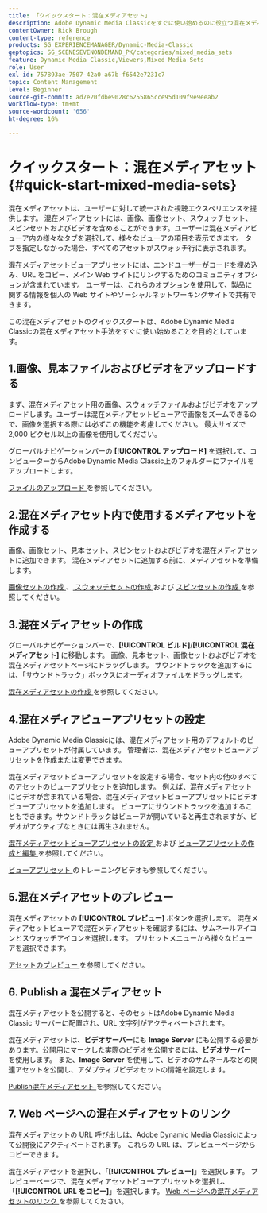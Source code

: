 ```yaml
---
title: 「クイックスタート：混在メディアセット」
description: Adobe Dynamic Media Classicをすぐに使い始めるのに役立つ混在メディアセットの概要とクイックスタートです。
contentOwner: Rick Brough
content-type: reference
products: SG_EXPERIENCEMANAGER/Dynamic-Media-Classic
geptopics: SG_SCENESEVENONDEMAND_PK/categories/mixed_media_sets
feature: Dynamic Media Classic,Viewers,Mixed Media Sets
role: User
exl-id: 757893ae-7507-42a0-a67b-f6542e7231c7
topic: Content Management
level: Beginner
source-git-commit: ad7e20fdbe9028c6255865cce95d109f9e9eeab2
workflow-type: tm+mt
source-wordcount: '656'
ht-degree: 16%

---
```


# クイックスタート：混在メディアセット{#quick-start-mixed-media-sets}

混在メディアセットは、ユーザーに対して統一された視聴エクスペリエンスを提供します。 混在メディアセットには、画像、画像セット、スウォッチセット、スピンセットおよびビデオを含めることができます。ユーザーは混在メディアビューア内の様々なタブを選択して、様々なビューアの項目を表示できます。 タブを指定しなかった場合、すべてのアセットがスウォッチ行に表示されます。

混在メディアセットビューアプリセットには、エンドユーザーがコードを埋め込み、URL をコピー、メイン Web サイトにリンクするためのコミュニティオプションが含まれています。 ユーザーは、これらのオプションを使用して、製品に関する情報を個人の Web サイトやソーシャルネットワーキングサイトで共有できます。

この混在メディアセットのクイックスタートは、Adobe Dynamic Media Classicの混在メディアセット手法をすぐに使い始めることを目的としています。

## 1.画像、見本ファイルおよびビデオをアップロードする

まず、混在メディアセット用の画像、スウォッチファイルおよびビデオをアップロードします。ユーザーは混在メディアセットビューアで画像をズームできるので、画像を選択する際には必ずこの機能を考慮してください。 最大サイズで 2,000 ピクセル以上の画像を使用してください。

グローバルナビゲーションバーの **[!UICONTROL アップロード]** を選択して、コンピューターからAdobe Dynamic Media Classic上のフォルダーにファイルをアップロードします。

[ ファイルのアップロード ](uploading-files.md#uploading-your-files) を参照してください。

## 2.混在メディアセット内で使用するメディアセットを作成する

画像、画像セット、見本セット、スピンセットおよびビデオを混在メディアセットに追加できます。 混在メディアセットに追加する前に、メディアセットを準備します。

[ 画像セットの作成 ](creating-image-set.md#creating-an-image-set)、[ スウォッチセットの作成 ](creating-swatch-set.md#creating-a-swatch-set) および [ スピンセットの作成 ](creating-spin-set.md#creating-a-spin-set) を参照してください。

## 3.混在メディアセットの作成

グローバルナビゲーションバーで、**[!UICONTROL ビルド]**/**[!UICONTROL 混在メディアセット]** に移動します。 画像、見本セット、画像セットおよびビデオを混在メディアセットページにドラッグします。 サウンドトラックを追加するには、「サウンドトラック」ボックスにオーディオファイルをドラッグします。

[ 混在メディアセットの作成 ](creating-mixed-media-set.md#creating-a-mixed-media-set) を参照してください。

## 4.混在メディアビューアプリセットの設定

Adobe Dynamic Media Classicには、混在メディアセット用のデフォルトのビューアプリセットが付属しています。 管理者は、混在メディアセットビューアプリセットを作成または変更できます。

混在メディアセットビューアプリセットを設定する場合、セット内の他のすべてのアセットのビューアプリセットを追加します。 例えば、混在メディアセットにビデオが含まれている場合、混在メディアセットビューアプリセットにビデオビューアプリセットを追加します。 ビューアにサウンドトラックを追加することもできます。サウンドトラックはビューアが開いていると再生されますが、ビデオがアクティブなときには再生されません。

[ 混在メディアセットビューアプリセットの設定 ](setting-mixed-media-set-viewer.md#setting-up-a-mixed-media-set-viewer-preset) および [ ビューアプリセットの作成と編集 ](application-setup.md#adding-and-editing-viewer-presets) を参照してください。

[ ビューアプリセット ](https://s7d5.scene7.com/s7viewers/html5/VideoViewer.html?videoserverurl=https://s7d5.scene7.com/is/content/&amp;emailurl=https://s7d5.scene7.com/s7/emailFriend&amp;serverUrl=https://s7d5.scene7.com/is/image/&amp;config=Scene7SharedAssets/Universal_HTML5_Video&amp;contenturl=https://s7d5.scene7.com/skins/&amp;asset=S7tutorials/550_viewer-presets_converted%20renamed_Done-AVS) のトレーニングビデオも参照してください。

## 5.混在メディアセットのプレビュー

混在メディアセットの **[!UICONTROL プレビュー]** ボタンを選択します。 混在メディアセットビューアで混在メディアセットを確認するには、サムネールアイコンとスウォッチアイコンを選択します。 プリセットメニューから様々なビューアを選択できます。

[ アセットのプレビュー ](previewing-asset.md#previewing-an-asset) を参照してください。

## 6. Publish a 混在メディアセット

混在メディアセットを公開すると、そのセットはAdobe Dynamic Media Classic サーバーに配置され、URL 文字列がアクティベートされます。

混在メディアセットは、**ビデオサーバー**&#x200B;にも **Image Server** にも公開する必要があります。公開用にマークした実際のビデオを公開するには、**ビデオサーバー** を使用します。 また、**Image Server** を使用して、ビデオのサムネールなどの関連アセットを公開し、アダプティブビデオセットの情報を設定します。

[Publish混在メディアセット ](publishing-mixed-media-set.md#publishing-a-mixed-media-set) を参照してください。

## 7. Web ページへの混在メディアセットのリンク

混在メディアセットの URL 呼び出しは、Adobe Dynamic Media Classicによって公開後にアクティベートされます。 これらの URL は、プレビューページからコピーできます。

混在メディアセットを選択し、「**[!UICONTROL プレビュー]**」を選択します。 プレビューページで、混在メディアセットビューアプリセットを選択し、「**[!UICONTROL URL をコピー]**」を選択します。 [Web ページへの混在メディアセットのリンク ](linking-mixed-media-set-web.md#linking-a-mixed-media-set-to-a-web-page) を参照してください。
